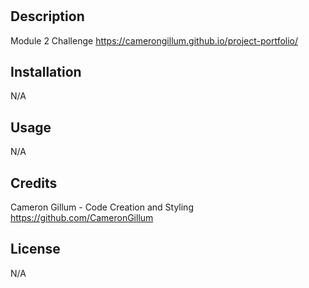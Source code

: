 # <Project-Portfolio>

## Description

Module 2 Challenge
https://camerongillum.github.io/project-portfolio/

## Installation

N/A

## Usage

N/A

## Credits
Cameron Gillum - Code Creation and Styling
https://github.com/CameronGillum

## License

N/A